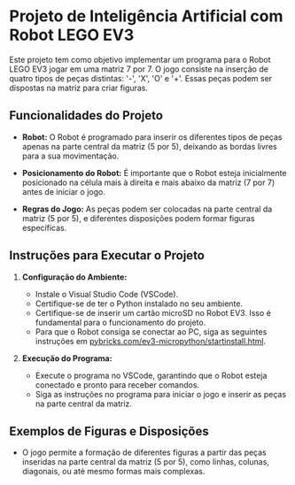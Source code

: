 # Projeto de Inteligência Artificial com Robot LEGO EV3

Este projeto tem como objetivo implementar um programa para o Robot LEGO EV3 jogar em uma matriz 7 por 7. O jogo consiste na inserção de quatro tipos de peças distintas: '-', 'X', 'O' e '+'. Essas peças podem ser dispostas na matriz para criar figuras.

## Funcionalidades do Projeto

- **Robot:** O Robot é programado para inserir os diferentes tipos de peças apenas na parte central da matriz (5 por 5), deixando as bordas livres para a sua movimentação.

- **Posicionamento do Robot:** É importante que o Robot esteja inicialmente posicionado na célula mais à direita e mais abaixo da matriz (7 por 7) antes de iniciar o jogo.

- **Regras do Jogo:** As peças podem ser colocadas na parte central da matriz (5 por 5), e diferentes disposições podem formar figuras específicas.

## Instruções para Executar o Projeto

1. **Configuração do Ambiente:**

   - Instale o Visual Studio Code (VSCode).
   - Certifique-se de ter o Python instalado no seu ambiente.
   - Certifique-se de inserir um cartão microSD no Robot EV3. Isso é fundamental para o funcionamento do projeto.
   - Para que o Robot consiga se conectar ao PC, siga as seguintes instruções em [pybricks.com/ev3-micropython/startinstall.html](https://pybricks.com/ev3-micropython/startinstall.html).

2. **Execução do Programa:**
   - Execute o programa no VSCode, garantindo que o Robot esteja conectado e pronto para receber comandos.
   - Siga as instruções no programa para iniciar o jogo e inserir as peças na parte central da matriz.

## Exemplos de Figuras e Disposições

- O jogo permite a formação de diferentes figuras a partir das peças inseridas na parte central da matriz (5 por 5), como linhas, colunas, diagonais, ou até mesmo formas mais complexas.

